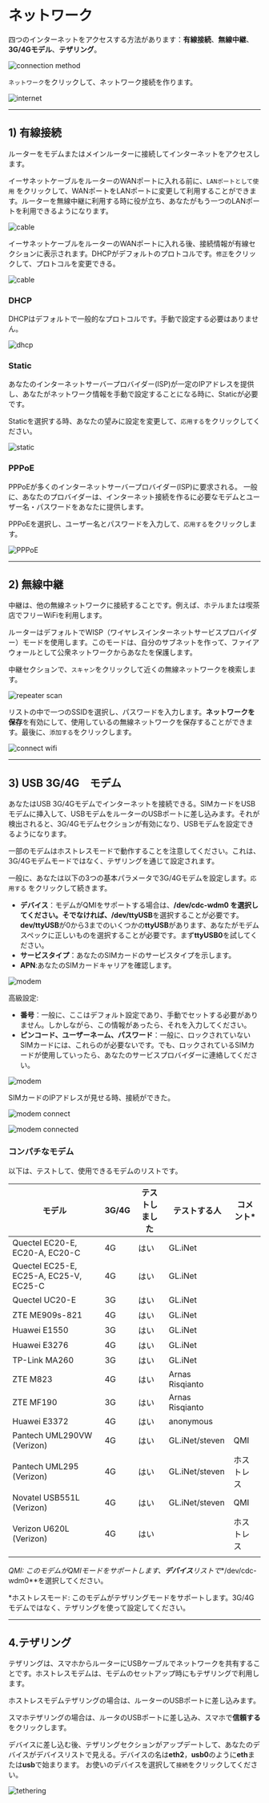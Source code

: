 # ネットワーク

四つのインターネットをアクセスする方法があります：**有線接続**、**無線中継**、**3G/4Gモデル**、**テザリング**。

![connection method](https://static.gl-inet.com/docs/jp/3/setup/gl-ar750/internet/4ways.jpg)



`ネットワーク`をクリックして、ネットワーク接続を作ります。

![internet](https://static.gl-inet.com/docs/jp/3/setup/gl-ar750/internet/internet.png)

  

---

## 1) 有線接続

ルーターをモデムまたはメインルーターに接続してインターネットをアクセスします。

イーサネットケーブルをルーターのWANポートに入れる前に、`LANポートとして使用` をクリックして、WANポートをLANポートに変更して利用することができます。ルーターを無線中継に利用する時に役が立ち、あなたがもう一つのLANポートを利用できるようになります。

![cable](https://static.gl-inet.com/docs/jp/3/setup/mini_router/internet/ケーブル.png)



イーサネットケーブルをルーターのWANポートに入れる後、接続情報が有線セクションに表示されます。DHCPがデフォルトのプロトコルです。`修正`をクリックして、プロトコルを変更できる。

![cable](https://static.gl-inet.com/docs/jp/3/setup/mini_router/internet/ケーブルセクション.png)



### DHCP

DHCPはデフォルトで一般的なプロトコルです。手動で設定する必要はありません。

![dhcp](https://static.gl-inet.com/docs/jp/3/setup/mini_router/internet/デフォルトプロトコル.png)




### Static

あなたのインターネットサーバープロバイダー(ISP)が一定のIPアドレスを提供し、あなたがネットワーク情報を手動で設定することになる時に、Staticが必要です。

Staticを選択する時、あなたの望みに設定を変更して、`応用する`をクリックしてください。

![static](https://static.gl-inet.com/docs/jp/3/setup/mini_router/internet/せいたい.png)



### PPPoE

PPPoEが多くのインターネットサーバープロバイダー(ISP)に要求される。
一般に、あなたのプロバイダーは、インターネット接続を作るに必要なモデムとユーザー名・パスワードをあなたに提供します。

PPPoEを選択し、ユーザー名とパスワードを入力して、`応用する`をクリックします。

![PPPoE](https://static.gl-inet.com/docs/jp/3/setup/mini_router/internet/PPPoE.png)



---

## 2) 無線中継

中継は、他の無線ネットワークに接続することです。例えば、ホテルまたは喫茶店でフリーWiFiを利用します。

ルーターはデフォルトでWISP（ワイヤレスインターネットサービスプロバイダー）モードを使用します。このモードは、自分のサブネットを作って、ファイアウォールとして公衆ネットワークからあなたを保護します。

中継セクションで、`スキャン`をクリックして近くの無線ネットワークを検索します。

![repeater scan](https://static.gl-inet.com/docs/jp/3/setup/mini_router/internet/中継.png)



リストの中で一つのSSIDを選択し、パスワードを入力します。**ネットワークを保存**を有効にして、使用しているの無線ネットワークを保存することができます。最後に、`添加する`をクリックします。

![connect wifi](https://static.gl-inet.com/docs/jp/3/setup/mini_router/internet/中継スキャン.png)





---

## 3) USB 3G/4G　モデム

あなたはUSB 3G/4Gモデムでインターネットを接続できる。SIMカードをUSBモデムに挿入して、USBモデムをルーターのUSBポートに差し込みます。それが検出されると、3G/4Gモデムセクションが有効になり、USBモデムを設定できるようになります。

一部のモデムはホストレスモードで動作することを注意してください。これは、3G/4Gモデムモードではなく、テザリングを通じて設定されます。

一般に、あなたは以下の3つの基本パラメータで3G/4Gモデムを設定します。`応用する` をクリックして続きます。

- **デバイス**：モデムがQMIをサポートする場合は、**/dev/cdc-wdm0 **を選択してください。そでなければ、**/dev/ttyUSB**を選択することが必要です。**dev/ttyUSB**が0から3までのいくつかの**ttyUSB**があります、あなたがモデムスペックに正しいものを選択することが必要です。まず**ttyUSB0**を試してください。
- **サービスタイプ**：あなたのSIMカードのサービスタイプを示します。
- **APN**:あなたのSIMカードキャリアを確認します。

![modem](https://static.gl-inet.com/docs/jp/3/setup/mini_router/internet/3G4G.png)

高級設定:

- **番号**：一般に、ここはデフォルト設定であり、手動でセットする必要がありません。しかしながら、この情報があったら、それを入力してください。
- **ピンコード、ユーザーネーム、パスワード**：一般に、ロックされていないSIMカードには、これらのが必要ないです。でも、ロックされているSIMカードが使用していったら、あなたのサービスプロバイダーに連絡してください。

![modem](https://static.gl-inet.com/docs/jp/3/setup/mini_router/internet/3G4Gセット.png)



SIMカードのIPアドレスが見せる時、接続ができた。

![modem connect](https://static.gl-inet.com/docs/jp/3/setup/mini_router/internet/modem2.jpg)

![modem connected](https://static.gl-inet.com/docs/jp/3/setup/mini_router/internet/modem3.jpg)



### コンパチなモデム

以下は、テストして、使用できるモデムのリストです。

| モデル                                  | 3G/4G | テストしました | テストする人       | コメント* |
| -------------------------------------- | ----- | ------ | --------------- | --------- |
| Quectel EC20-E, EC20-A, EC20-C         | 4G    | はい    | GL.iNet         |           |
| Quectel EC25-E, EC25-A, EC25-V, EC25-C | 4G    | はい    | GL.iNet         |           |
| Quectel UC20-E                         | 3G    | はい    | GL.iNet         |           |
| ZTE ME909s-821                         | 4G    | はい    | GL.iNet         |           |
| Huawei E1550                           | 3G    | はい    | GL.iNet         |           |
| Huawei E3276                          | 4G    | はい    | GL.iNet         |           |
| TP-Link MA260                          | 3G    | はい    | GL.iNet         |           |
| ZTE M823                               | 4G    | はい    | Arnas Risqianto |           |
| ZTE MF190                              | 3G    | はい    | Arnas Risqianto |           |
| Huawei E3372                           | 4G    | はい    | anonymous       |           |
| Pantech UML290VW (Verizon)             | 4G    | はい    | GL.iNet/steven  | QMI       |
| Pantech UML295 (Verizon)               | 4G    | はい    | GL.iNet/steven  | ホストレス |
| Novatel USB551L (Verizon)              | 4G    | はい    | GL.iNet/steven  | QMI       |
| Verizon U620L (Verizon)                | 4G    | はい   |                 | ホストレス |
|                                        |       |        |                 |           |

*QMI: このモデムがQMIモードをサポートします、**デバイス**リストで**/dev/cdc-wdm0**を選択してください。

*ホストレスモード: このモデムがテザリングモードをサポートします。3G/4Gモデムではなく、テザリングを使って設定してください。

---

## 4.テザリング

テザリングは、スマホからルーターにUSBケーブルでネットワークを共有することです。ホストレスモデムは、モデムのセットアップ時にもテザリングで利用します。

ホストレスモデムテザリングの場合は、ルーターのUSBポートに差し込みます。

スマホテザリングの場合は、ルータのUSBポートに差し込み、スマホで**信頼する**をクリックします。

デバイスに差し込む後、テザリングセクションがアップデートして、あなたのデバイスがデバイスリストで見える。デバイスの名は**eth2**，**usb0**のように**eth**または**usb**で始まります。 お使いのデバイスを選択して`接続`をクリックしてください。

![tethering](https://static.gl-inet.com/docs/jp/3/setup/mini_router/internet/テザリング.png)

